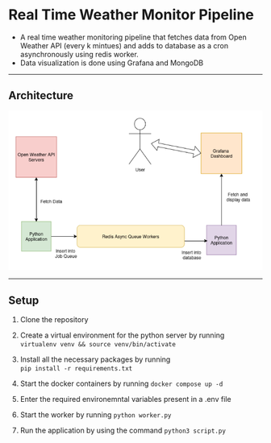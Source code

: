 # Real Time Weather Monitor Pipeline
- A real time weather monitoring pipeline that fetches data from Open Weather API (every k mintues) and adds to database as a cron asynchronously using redis worker.
- Data visualization is done using Grafana and MongoDB

---

## Architecture 
![image info](rtwm.png)

---

## Setup

1. Clone the repository

2. Create a virtual environment for the python server by running\
  ```virtualenv venv && source venv/bin/activate```

3. Install all the necessary packages by running\
   ```pip install -r requirements.txt```

4. Start the docker containers by running
    ```docker compose up -d``` 

5. Enter the required environemntal variables present in a .env file

6. Start the worker by running
    ```python worker.py```

7. Run the application by using the command
   ```python3 script.py```
   
